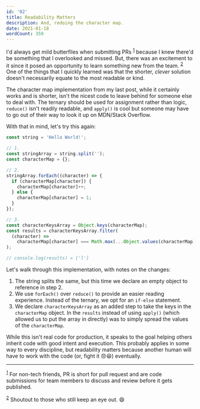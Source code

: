 ```yaml
---
id: '02'
title: Readability Matters
description: And, redoing the character map.
date: 2021-01-18
wordCount: 359
---
```


I'd always get mild butterfiles when submitting PRs <sup id="a-1">[1](#f-1)</sup> because I knew there'd be something that I overlooked and missed. But, there was an excitement to it since it posed an opportunity to learn something new from the team. <sup id="a-2">[2](#f-2)</sup> One of the things that I quickly learned was that the shorter, _clever_ solution doesn't necessarily equate to the most readable or kind.

The character map implementation from my last post, while it certainly works and is shorter, isn't the nicest code to leave behind for someone else to deal with. The ternary should be used for assignment rather than logic, `reduce()` isn't readily readable, and `apply()` is cool but someone may have to go out of their way to look it up on MDN/Stack Overflow.

With that in mind, let's try this again:

```js
const string = 'Hello World!';

// 1.
const stringArray = string.split('');
const characterMap = {};

// 2.
stringArray.forEach((character) => {
  if (characterMap[character]) {
    characterMap[character]++;
  } else {
    characterMap[character] = 1;
  }
});

// 3.
const characterKeysArray = Object.keys(characterMap);
const results = characterKeysArray.filter(
  (character) =>
    characterMap[character] === Math.max(...Object.values(characterMap))
);

// console.log(results) = ['l']
```

Let's walk through this implementation, with notes on the changes:

1. The string splits the same, but this time we declare an empty object to reference in step 2.
2. We use `forEach()` over `reduce()` to provide an easier reading experience. Instead of the ternary, we opt for an `if-else` statement.
3. We declare `characterKeysArray` as an added step to take the keys in the `characterMap` object. In the `results` instead of using `apply()` (which allowed us to put the array in directly) was to simply spread the values of the `characterMap`.

While this isn't real code for production, it speaks to the goal helping others inherit code with good intent and execution. This probably applies in some way to every discipline, but readability matters because another human will have to work with the code (or, fight it 😠😆) eventually.

<hr>

<sup id="f-1">[1](#a-1)</sup> For non-tech friends, PR is short for pull request and are code submissions for team members to discuss and review before it gets published.

<sup id="f-2">[2](#a-2)</sup> Shoutout to those who still keep an eye out. 😄
